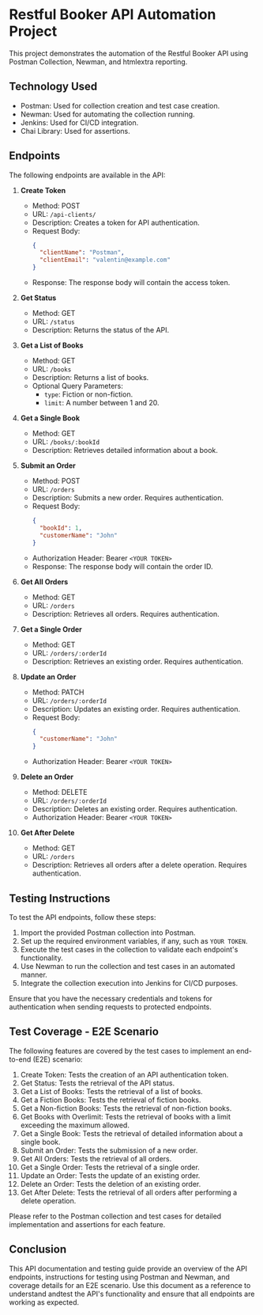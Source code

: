 

# Restful Booker API Automation Project

This project demonstrates the automation of the Restful Booker API using Postman Collection, Newman, and htmlextra reporting.


## Technology Used

- Postman: Used for collection creation and test case creation.
- Newman: Used for automating the collection running.
- Jenkins: Used for CI/CD integration.
- Chai Library: Used for assertions.

## Endpoints

The following endpoints are available in the API:

1. **Create Token**
   - Method: POST
   - URL: `/api-clients/`
   - Description: Creates a token for API authentication.
   - Request Body:
     ```json
     {
       "clientName": "Postman",
       "clientEmail": "valentin@example.com"
     }
     ```
   - Response: The response body will contain the access token.

2. **Get Status**
   - Method: GET
   - URL: `/status`
   - Description: Returns the status of the API.

3. **Get a List of Books**
   - Method: GET
   - URL: `/books`
   - Description: Returns a list of books.
   - Optional Query Parameters:
     - `type`: Fiction or non-fiction.
     - `limit`: A number between 1 and 20.

4. **Get a Single Book**
   - Method: GET
   - URL: `/books/:bookId`
   - Description: Retrieves detailed information about a book.

5. **Submit an Order**
   - Method: POST
   - URL: `/orders`
   - Description: Submits a new order. Requires authentication.
   - Request Body:
     ```json
     {
       "bookId": 1,
       "customerName": "John"
     }
     ```
   - Authorization Header: Bearer `<YOUR TOKEN>`
   - Response: The response body will contain the order ID.

6. **Get All Orders**
   - Method: GET
   - URL: `/orders`
   - Description: Retrieves all orders. Requires authentication.

7. **Get a Single Order**
   - Method: GET
   - URL: `/orders/:orderId`
   - Description: Retrieves an existing order. Requires authentication.

8. **Update an Order**
   - Method: PATCH
   - URL: `/orders/:orderId`
   - Description: Updates an existing order. Requires authentication.
   - Request Body:
     ```json
     {
       "customerName": "John"
     }
     ```
   - Authorization Header: Bearer `<YOUR TOKEN>`

9. **Delete an Order**
   - Method: DELETE
   - URL: `/orders/:orderId`
   - Description: Deletes an existing order. Requires authentication.
   - Authorization Header: Bearer `<YOUR TOKEN>`

10. **Get After Delete**
    - Method: GET
    - URL: `/orders`
    - Description: Retrieves all orders after a delete operation. Requires authentication.

## Testing Instructions

To test the API endpoints, follow these steps:

1. Import the provided Postman collection into Postman.
2. Set up the required environment variables, if any, such as `YOUR TOKEN`.
3. Execute the test cases in the collection to validate each endpoint's functionality.
4. Use Newman to run the collection and test cases in an automated manner.
5. Integrate the collection execution into Jenkins for CI/CD purposes.

Ensure that you have the necessary credentials and tokens for authentication when sending requests to protected endpoints.

## Test Coverage - E2E Scenario

The following features are covered by the test cases to implement an end-to-end (E2E) scenario:

1. Create Token: Tests the creation of an API authentication token.
2. Get Status: Tests the retrieval of the API status.
3. Get a List of Books: Tests the retrieval of a list of books.
4. Get a Fiction Books: Tests the retrieval of fiction books.
5. Get a Non-fiction Books: Tests the retrieval of non-fiction books.
6. Get Books with Overlimit: Tests the retrieval of books with a limit exceeding the maximum allowed.
7. Get a Single Book: Tests the retrieval of detailed information about a single book.
8. Submit an Order: Tests the submission of a new order.
9. Get All Orders: Tests the retrieval of all orders.
10. Get a Single Order: Tests the retrieval of a single order.
11. Update an Order: Tests the update of an existing order.
12. Delete an Order: Tests the deletion of an existing order.
13. Get After Delete: Tests the retrieval of all orders after performing a delete operation.

Please refer to the Postman collection and test cases for detailed implementation and assertions for each feature.

## Conclusion

This API documentation and testing guide provide an overview of the API endpoints, instructions for testing using Postman and Newman, and coverage details for an E2E scenario. Use this document as a reference to understand andtest the API's functionality and ensure that all endpoints are working as expected.
